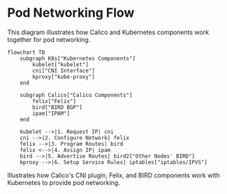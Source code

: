 # Pod Networking Flow
This diagram illustrates how Calico and Kubernetes components work together for pod networking.

```mermaid
flowchart TB
    subgraph K8s["Kubernetes Components"]
        kubelet["kubelet"]
        cni["CNI Interface"]
        kproxy["kube-proxy"]
    end

    subgraph Calico["Calico Components"]
        felix["Felix"]
        bird["BIRD BGP"]
        ipam["IPAM"]
    end

    kubelet -->|1. Request IP| cni
    cni -->|2. Configure Network| felix
    felix -->|3. Program Routes| bird
    felix <-->|4. Assign IP| ipam
    bird -->|5. Advertise Routes| bird2["Other Nodes' BIRD"]
    kproxy -->|6. Setup Service Rules| iptables["iptables/IPVS"]
```

Illustrates how Calico's CNI plugin, Felix, and BIRD components work with Kubernetes to provide pod networking.
